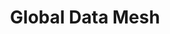 ---
title: Global Data Mesh
hide_table_of_contents: true
sidebar_label: Overview
sidebar_position: 0
slug: /data
---